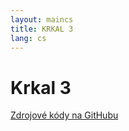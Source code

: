 ```yaml
---
layout: maincs
title: KRKAL 3
lang: cs
---
```

# Krkal 3

[Zdrojové kódy na GitHubu](https://github.com/HonzaMD/Krkal3)
